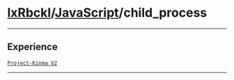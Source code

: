 # [lxRbckl](https://github.com/lxRbckl/lxRbckl/tree/main)/[JavaScript](https://github.com/lxRbckl/lxRbckl/tree/main/JavaScript)/child_process

---



## Experience


[`Project-Kinma V2`](https://github.com/lxRbckl/Project-Kinma/blob/V2/README.md)




---